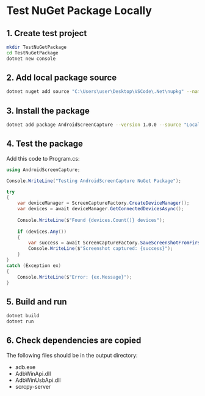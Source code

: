 # Test NuGet Package Locally

## 1. Create test project
```bash
mkdir TestNuGetPackage
cd TestNuGetPackage
dotnet new console
```

## 2. Add local package source
```bash
dotnet nuget add source "C:\Users\user\Desktop\VSCode\.Net\nupkg" --name "LocalPackages"
```

## 3. Install the package
```bash
dotnet add package AndroidScreenCapture --version 1.0.0 --source "LocalPackages"
```

## 4. Test the package
Add this code to Program.cs:

```csharp
using AndroidScreenCapture;

Console.WriteLine("Testing AndroidScreenCapture NuGet Package");

try
{
    var deviceManager = ScreenCaptureFactory.CreateDeviceManager();
    var devices = await deviceManager.GetConnectedDevicesAsync();
    
    Console.WriteLine($"Found {devices.Count()} devices");
    
    if (devices.Any())
    {
        var success = await ScreenCaptureFactory.SaveScreenshotFromFirstDeviceAsync("test_screenshot.png");
        Console.WriteLine($"Screenshot captured: {success}");
    }
}
catch (Exception ex)
{
    Console.WriteLine($"Error: {ex.Message}");
}
```

## 5. Build and run
```bash
dotnet build
dotnet run
```

## 6. Check dependencies are copied
The following files should be in the output directory:
- adb.exe
- AdbWinApi.dll  
- AdbWinUsbApi.dll
- scrcpy-server
